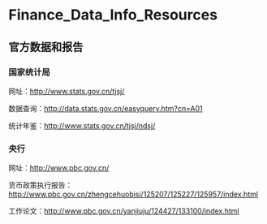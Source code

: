 # Finance_Data_Info_Resources
## 官方数据和报告
### 国家统计局
网址：http://www.stats.gov.cn/tjsj/

数据查询：http://data.stats.gov.cn/easyquery.htm?cn=A01

统计年鉴：http://www.stats.gov.cn/tjsj/ndsj/
### 央行
网址：http://www.pbc.gov.cn/

货币政策执行报告：http://www.pbc.gov.cn/zhengcehuobisi/125207/125227/125957/index.html

工作论文：http://www.pbc.gov.cn/yanjiuju/124427/133100/index.html


